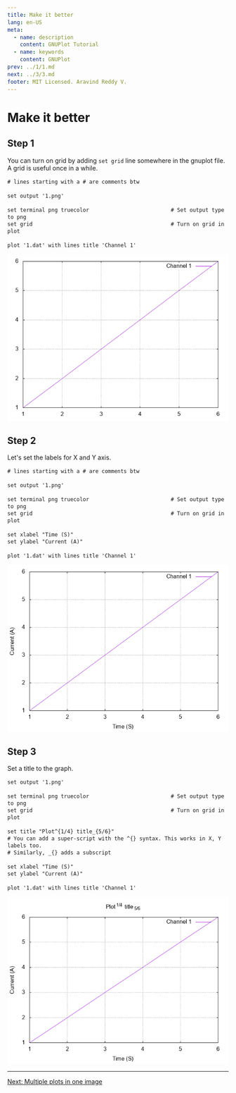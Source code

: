 ```yaml
---
title: Make it better
lang: en-US
meta:
  - name: description
    content: GNUPlot Tutorial
  - name: keywords
    content: GNUPlot
prev: ../1/1.md
next: ../3/3.md
footer: MIT Licensed. Aravind Reddy V.
---
```


# Make it better

## Step 1
You can turn on grid by adding `set grid` line somewhere in the gnuplot file. A grid is useful once in a while.

``` {6}
# lines starting with a # are comments btw

set output '1.png'

set terminal png truecolor                          # Set output type to png
set grid                                            # Turn on grid in plot

plot '1.dat' with lines title 'Channel 1'
```

  ![2.1.png](./2.1.png)


## Step 2
Let's set the labels for X and Y axis. 
``` {8,9}
# lines starting with a # are comments btw

set output '1.png'

set terminal png truecolor                          # Set output type to png
set grid                                            # Turn on grid in plot

set xlabel "Time (S)"
set ylabel "Current (A)"

plot '1.dat' with lines title 'Channel 1'
```
  ![2.2.png](./2.2.png)

## Step 3
Set a title to the graph.
``` {6,7,8}
set output '1.png'

set terminal png truecolor                          # Set output type to png
set grid                                            # Turn on grid in plot

set title "Plot^{1/4} title_{5/6}"
# You can add a super-script with the ^{} syntax. This works in X, Y labels too.
# Similarly, _{} adds a subscript

set xlabel "Time (S)"
set ylabel "Current (A)"

plot '1.dat' with lines title 'Channel 1'
```
  ![2.3.png](./2.3.png)

--------------

[Next: Multiple plots in one image](../3/3.md)